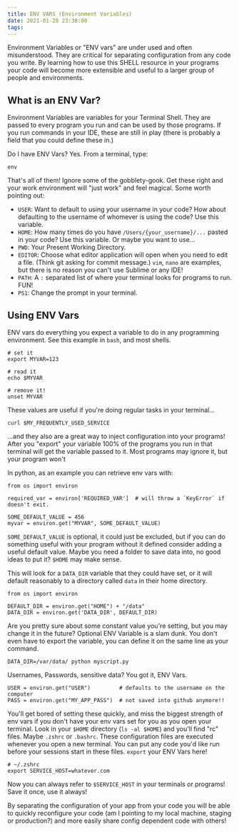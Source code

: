 ```yaml
---
title: ENV VARS (Environment Variables)
date: 2021-01-28 23:38:00
tags: 
---
```


Environment Variables or "ENV vars" are under used and often misunderstood.
They are critical for separating configuration from any code you write. By
learning how to use this SHELL resource in your programs your code will
become more extensible and useful to a larger group of people and environments.

## What is an ENV Var?

Environment Variables are variables for your Terminal Shell. They are passed to every
program you run and can be used by those programs.  If you run commands in your IDE,
these are still in play (there is probably a field that you could define these in.)

Do I have ENV Vars? Yes.  From a terminal, type:

```
env
```

That's all of them!  Ignore some of the gobblety-gook. Get these right and your
work environment will "just work" and feel magical. Some worth pointing out:

- `USER`: Want to default to using your username in your code? How about defaulting to the username of whomever is using the code? Use this variable.
- `HOME`: How many times do you have `/Users/{your_username}/...` pasted in your code? Use this variable. Or maybe you want to use...
- `PWD`: Your Present Working Directory.
- `EDITOR`: Choose what editor application will open when you need to edit a file. (Think git asking for commit message.) `vim`, `nano` are examples, but there is no reason you can't use Sublime or any IDE!
- `PATH`: A `:` separated list of where your terminal looks for programs to run. FUN!
- `PS1`: Change the prompt in your terminal.

## Using ENV Vars

ENV vars do everything you expect a variable to do in any programming environment.  See this example in `bash`, and most shells.

```
# set it
export MYVAR=123

# read it
echo $MYVAR

# remove it!
unset MYVAR

```

These values are useful if you're doing regular tasks in your terminal...

```
curl $MY_FREQUENTLY_USED_SERVICE
```

...and they also are a great way to inject configuration into your programs!  After you "export" your variable 100% of the programs you run in that terminal will get the variable passed to it.  Most programs may ignore it, but your program won't

In python, as an example you can retrieve env vars with:

```
from os import environ

required_var = environ['REQUIRED_VAR']  # will throw a `KeyError` if doesn't exit.

SOME_DEFAULT_VALUE = 456
myvar = environ.get("MYVAR", SOME_DEFAULT_VALUE)
```

`SOME_DEFAULT_VALUE` is optional, it could just be excluded, but if you can do something useful with your program without it defined consider adding a useful default value.  Maybe you need a folder to save data into, no good ideas to put it? `$HOME` may make sense.

This will look for a `DATA_DIR` variable that they could have set, or it will default reasonably to a directory called `data` in their home directory.

```
from os import environ

DEFAULT_DIR = environ.get("HOME") + "/data"
DATA_DIR = environ.get('DATA_DIR', DEFAULT_DIR)
```

Are you pretty sure about some constant value you're setting, but you may change it in the future?  Optional ENV Variable is a slam dunk.  You don't even have to export the variable, you can define it on the same line as your command.

```
DATA_DIR=/var/data/ python myscript.py
```

Usernames, Passwords, sensitive data?  You got it, ENV Vars.

```
USER = environ.get("USER")         # defaults to the username on the computer
PASS = environ.get("MY_APP_PASS")  # not saved into github anymore!!
```

You'll get bored of setting these quickly, and miss the biggest strength of env vars if you don't have your env vars set for you as you open your terminal.  Look in your `$HOME` directory (`ls -al $HOME`) and you'll find "rc" files.  Maybe `.zshrc` or `.bashrc`.  These configuration files are executed whenever you open a new terminal.  You can put any code you'd like run before your sessions start in these files.  `export` your ENV Vars here!

```
# ~/.zshrc
export SERVICE_HOST=whatever.com
```

Now you can always refer to `$SERVICE_HOST` in your terminals or programs!  Save it once, use it always!

By separating the configuration of your app from your code you will be able to quickly reconfigure your code (am I pointing to my local machine, staging or production?) and more easily share config dependent code  with others!
